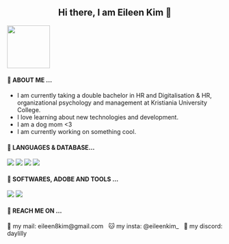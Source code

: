 <h2 align=center>Hi there, I am Eileen Kim 🎀 </h2>
<img src= "https://github.com/eileenkim-0/eileenkim-0/assets/158452147/f47c9a3c-d939-415f-8d85-e3c181e6ec94" height= "100px">


<h4 align=left> 🩷 ABOUT ME ... </h4>

- I am currently taking a double bachelor in HR and Digitalisation & HR, organizational psychology and management at Kristiania University College.
- I love learning about new technologies and development.
- I am a dog mom <3 
- I am currently working on something cool.
&nbsp; 

<h4 align=left> 🩷 LANGUAGES & DATABASE... </h4>
<img src= "https://img.shields.io/badge/MySQL-005C84?style=for-the-badge&logo=mysql&logoColor=white"> <img src="https://img.shields.io/badge/Visual_Studio_Code-0078D4?style=for-the-badge&logo=visual%20studio%20code&logoColor=white"> <img src="https://img.shields.io/badge/HTML5-E34F26?style=for-the-badge&logo=html5&logoColor=white"> <img src="https://img.shields.io/badge/css3-%231572B6.svg?style=for-the-badge&logo=css3&logoColor=white">
&nbsp; 
                                                                                                                                                                                                                                                                                                                                                
<h4 align=left> 🩷 SOFTWARES, ADOBE AND TOOLS ... </h4>
<img src="https://img.shields.io/badge/Adobe%20Photoshop-31A8FF?style=for-the-badge&logo=Adobe%20Photoshop&logoColor=black"> <img src="https://img.shields.io/badge/Canva-%2300C4CC.svg?&style=for-the-badge&logo=Canva&logoColor=white"> 


<h4 align=left> 🩷 REACH ME ON ... </h4>
🐶 my mail: eileen8kim@gmail.com
&nbsp; 
🐱 my insta: @eileenkim_
&nbsp; 
🦭 my discord: daylilly 
&nbsp; 

